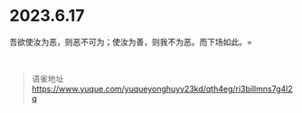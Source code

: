 # 2023.6.17
吾欲使汝为恶，则恶不可为；使汝为善，则我不为恶。而下场如此。=

<br>
  
> 语雀地址 https://www.yuque.com/yuqueyonghuyv23kd/qth4eg/ri3billmns7g4l2q